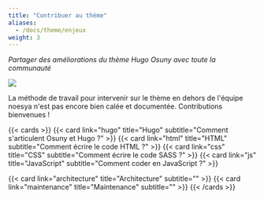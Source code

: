 ```yaml
---
title: "Contribuer au thème"
aliases: 
  - /docs/theme/enjeux
weight: 3
---
```


*Partager des améliorations du thème Hugo Osuny avec toute la communauté*

![](/images/home/theme.jpg)

La méthode de travail pour intervenir sur le thème en dehors de l'équipe noesya n'est pas encore bien calée et documentée.
Contributions bienvenues !


{{< cards >}}
  {{< card link="hugo" title="Hugo" subtitle="Comment s'articulent Osuny et Hugo ?" >}}
  {{< card link="html" title="HTML" subtitle="Comment écrire le code HTML ?" >}}
  {{< card link="css" title="CSS" subtitle="Comment écrire le code SASS ?" >}}
  {{< card link="js" title="JavaScript" subtitle="Comment coder en JavaScript ?" >}}

  {{< card link="architecture" title="Architecture" subtitle="" >}}
  {{< card link="maintenance" title="Maintenance" subtitle="" >}}
{{< /cards >}}